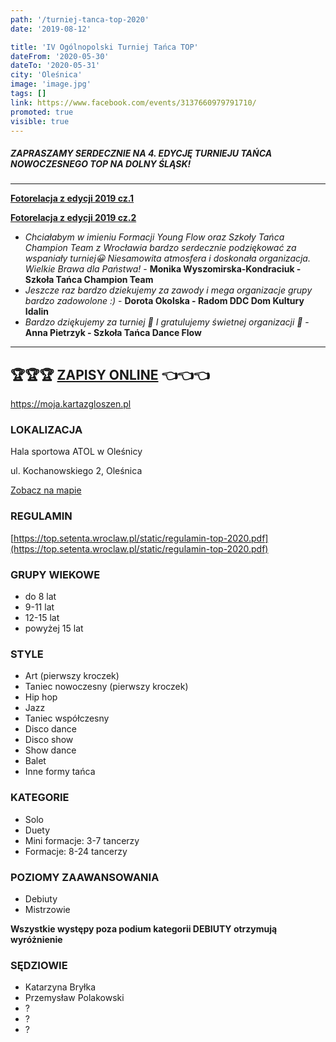 ```yaml
---
path: '/turniej-tanca-top-2020'
date: '2019-08-12'

title: 'IV Ogólnopolski Turniej Tańca TOP'
dateFrom: '2020-05-30'
dateTo: '2020-05-31'
city: 'Oleśnica'
image: 'image.jpg'
tags: []
link: https://www.facebook.com/events/3137660979791710/
promoted: true
visible: true
---
```

##### ZAPRASZAMY SERDECZNIE NA 4. EDYCJĘ TURNIEJU TAŃCA NOWOCZESNEGO TOP NA DOLNY ŚLĄSK!

---

**[Fotorelacja z edycji 2019 cz.1](https://www.facebook.com/pg/TurniejTancaTop/photos/?tab=album&album_id=2401421493254750)**

**[Fotorelacja z edycji 2019 cz.2](https://www.facebook.com/TurniejTancaTop/photos/?tab=album&album_id=2407235809339985)**

- *Chciałabym w imieniu Formacji Young Flow oraz Szkoły Tańca Champion Team z Wrocławia bardzo 
serdecznie podziękować za wspaniały turniej😀 Niesamowita atmosfera i doskonała organizacja. 
Wielkie Brawa dla Państwa!* - **Monika Wyszomirska-Kondraciuk - Szkoła Tańca Champion Team**
- *Jeszcze raz bardzo dziekujemy za zawody i mega organizacje grupy bardzo zadowolone :)* - 
**Dorota Okolska - Radom DDC Dom Kultury Idalin**
- *Bardzo dziękujemy za turniej 🙂 I gratulujemy świetnej organizacji 🙂* - **Anna Pietrzyk - Szkoła Tańca Dance Flow**

---

## 🏆🏆🏆 **[ZAPISY ONLINE](https://moja.kartazgloszen.pl)** 👈👈👈
https://moja.kartazgloszen.pl

### LOKALIZACJA
Hala sportowa ATOL w Oleśnicy

ul. Kochanowskiego 2, Oleśnica

[Zobacz na mapie](https://goo.gl/maps/RiCbWzX1rY4EtY6h8)

### REGULAMIN
[https://top.setenta.wroclaw.pl/static/regulamin-top-2020.pdf](https://top.setenta.wroclaw.pl/static/regulamin-top-2020.pdf)

### GRUPY WIEKOWE
- do 8 lat
- 9-11 lat
- 12-15 lat
- powyżej 15 lat

### STYLE
- Art (pierwszy kroczek)
- Taniec nowoczesny (pierwszy kroczek)
- Hip hop
- Jazz
- Taniec współczesny
- Disco dance
- Disco show
- Show dance
- Balet
- Inne formy tańca

### KATEGORIE
- Solo
- Duety
- Mini formacje: 3-7 tancerzy
- Formacje: 8-24 tancerzy

### POZIOMY ZAAWANSOWANIA
- Debiuty
- Mistrzowie

**Wszystkie występy poza podium kategorii DEBIUTY otrzymują wyróżnienie**

### SĘDZIOWIE
- Katarzyna Bryłka
- Przemysław Polakowski
- ?
- ?
- ?